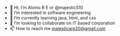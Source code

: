 - 👋 Hi, I’m Alvino R E or @majestic510
- 👀 I’m interested in software engineering
- 🌱 I’m currently learning java, html, and css
- 💞️ I’m looking to collaborate on IT based corporation
- 📫 How to reach me majesticare20@gmail.com

<!---
majestic510/majestic510 is a ✨ special ✨ repository because its `README.md` (this file) appears on your GitHub profile.
You can click the Preview link to take a look at your changes.
--->
